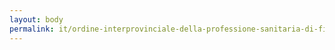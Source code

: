 ```yaml
---
layout: body
permalink: it/ordine-interprovinciale-della-professione-sanitaria-di-fisioterapista-di-parma-e-piacenza/
---
```



